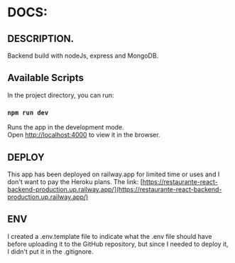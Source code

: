 # DOCS:

## DESCRIPTION.
Backend build with nodeJs, express and MongoDB.

## Available Scripts
In the project directory, you can run:

### `npm run dev`

Runs the app in the development mode.\
Open [http://localhost:4000](http://localhost:4000) to view it in the browser.

## DEPLOY
This app has been deployed on railway.app for limited time or uses and I don't want to pay the Heroku plans. The link: [https://restaurante-react-backend-production.up.railway.app/](https://restaurante-react-backend-production.up.railway.app/)  


## ENV
I created a .env.template file to indicate what the .env file should have before uploading it to the GitHub repository, but since I needed to deploy it, I didn't put it in the .gitignore.

